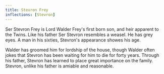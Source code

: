 ```yaml
---
title: Stevron Frey
inflections: [Stevron]
---
```


Ser Stevron Frey is Lord Walder Frey's first born son, and heir apparent to the Twins. Like his father Ser Stevron resembles a weasel. He has grey eyes. A man in his sixties, Stevron's appearance showes his age.

Walder has groomed him for lordship of the house, though Walder often jokes that Stevron has been waiting for him to die for forty years. Through his father, Stevron has learned to place great importance on the family. Stevron, unlike his father is amiable and reasonable. 


